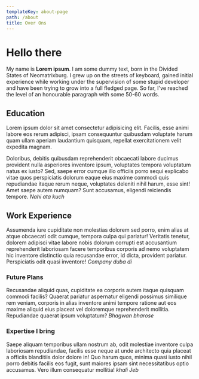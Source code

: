 ```yaml
---
templateKey: about-page
path: /about
title: Over Ons
---
```

# Hello there
My name is **Lorem ipsum**. I am some dummy text, born in the Divided States of Neomatrixburg. I grew up on the streets of keyboard, gained initial experience while working under the supervision of some stupid developer and have been trying to grow into a full fledged page. So far, I've reached the level of an honourable paragraph with some 50-60 words.

## Education
Lorem ipsum dolor sit amet consectetur adipisicing elit. Facilis, esse animi labore eos rerum adipisci, ipsam consequuntur quibusdam voluptate harum quam ullam aperiam laudantium quisquam, repellat exercitationem velit expedita magnam.

Doloribus, debitis quibusdam reprehenderit obcaecati labore ducimus provident nulla asperiores inventore ipsum, voluptates tempora voluptatum natus ex iusto? Sed, saepe error cumque illo officiis porro sequi explicabo vitae quos perspiciatis dolorum eaque eius maxime commodi quis repudiandae itaque rerum neque, voluptates deleniti nihil harum, esse sint! Amet saepe autem numquam? Sunt accusamus, eligendi reiciendis tempore. *Nahi ata kuch*

## Work Experience
Assumenda iure cupiditate non molestias dolorem sed porro, enim alias at atque obcaecati odit cumque, tempora culpa qui pariatur! Veritatis tenetur, dolorem adipisci vitae labore nobis dolorum corrupti est accusantium reprehenderit laboriosam facere temporibus corporis ad nemo voluptatem hic inventore distinctio quia recusandae error, id dicta, provident pariatur. Perspiciatis odit quasi inventore! *Company duba di*

### Future Plans
Recusandae aliquid quas, cupiditate ea corporis autem itaque quisquam commodi facilis? Quaerat pariatur aspernatur eligendi possimus similique rem veniam, corporis in alias inventore animi tempore ratione aut eos maxime aliquid eius placeat vel doloremque reprehenderit mollitia. Repudiandae quaerat ipsum voluptatum? *Bhagwan bharose*

### Expertise I bring
Saepe aliquam temporibus ullam nostrum ab, odit molestiae inventore culpa laboriosam repudiandae, facilis esse neque at unde architecto quia placeat a officiis blanditiis dolor dolore in! Quo harum quos, minima quasi iusto nihil porro debitis facilis eos fugit, sunt maiores ipsam sint necessitatibus optio accusamus. Vero illum consequatur mollitia! *khali Jeb*